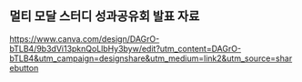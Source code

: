 ## 멀티 모달 스터디 성과공유회 발표 자료 ##

https://www.canva.com/design/DAGrO-bTLB4/9b3dVi13pknQoLlbHy3byw/edit?utm_content=DAGrO-bTLB4&utm_campaign=designshare&utm_medium=link2&utm_source=sharebutton
